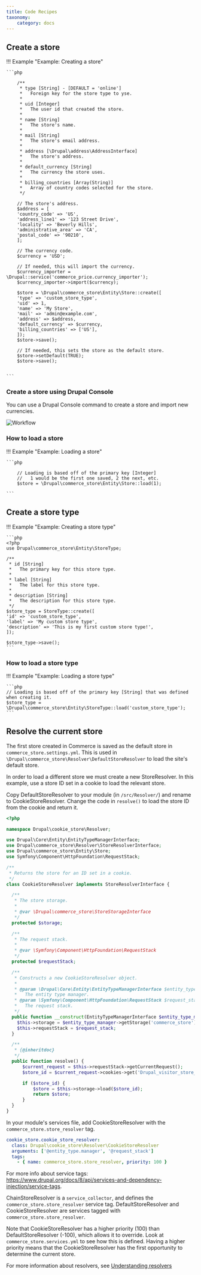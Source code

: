```yaml
---
title: Code Recipes
taxonomy:
    category: docs
---
```


## Create a store

!!! Example "Example: Creating a store"

    ```php

        /**
         * type [String] - [DEFAULT = 'online']
         *   Foreign key for the store type to yse.
         *
         * uid [Integer]
         *   The user id that created the store.
         *
         * name [String]
         *   The store's name.
         *
         * mail [String]
         *   The store's email address.
         *
         * address [\Drupal\address\AddressInterface]
         *   The store's address.
         *
         * default_currency [String]
         *   The currency the store uses.
         *
         * billing_countries [Array(String)]
         *   Array of country codes selected for the store.
         */

        // The store's address.
        $address = [
        'country_code' => 'US',
        'address_line1' => '123 Street Drive',
        'locality' => 'Beverly Hills',
        'administrative_area' => 'CA',
        'postal_code' => '90210',
        ];

        // The currency code.
        $currency = 'USD';

        // If needed, this will import the currency.
        $currency_importer = \Drupal::service('commerce_price.currency_importer');
        $currency_importer->import($currency);

        $store = \Drupal\commerce_store\Entity\Store::create([
        'type' => 'custom_store_type',
        'uid' => 1,
        'name' => 'My Store',
        'mail' => 'admin@example.com',
        'address' => $address,
        'default_currency' => $currency,
        'billing_countries' => ['US'],
        ]);
        $store->save();

        // If needed, this sets the store as the default store.
        $store->setDefault(TRUE);
        $store->save();

    
    ```

### Create a store using Drupal Console

You can use a Drupal Console command to create a store and import new currencies.

![Workflow](../images/drupal-commerce-create-store.gif)

### How to load a store

!!! Example "Example: Loading a store"

    ```php

        // Loading is based off of the primary key [Integer]
        //   1 would be the first one saved, 2 the next, etc.
        $store = \Drupal\commerce_store\Entity\Store::load(1);

    ```

## Create a store type

!!! Example "Example: Creating a store type"

    ```php
    <?php
    use Drupal\commerce_store\Entity\StoreType;

    /**
     * id [String]
     *   The primary key for this store type.
     *
     * label [String]
     *   The label for this store type.
     *
     * description [String]
     *   The description for this store type.
     */
    $store_type = StoreType::create([
    'id' => 'custom_store_type',
    'label' => 'My custom store type',
    'description' => 'This is my first custom store type!',
    ]);

    $store_type->save();
    ```

### How to load a store type

!!! Example "Example: Loading a store type"

    ```php
    // Loading is based off of the primary key [String] that was defined when creating it.
    $store_type = \Drupal\commerce_store\Entity\StoreType::load('custom_store_type');
    ```

## Resolve the current store

The first store created in Commerce is saved as the default store in `commerce_store.settings.yml`. This is used in `\Drupal\commerce_store\Resolver\DefaultStoreResolver` to load the site's default store.

In order to load a different store we must create a new StoreResolver. In this example, use a store ID set in a cookie to load the relevant store.

Copy DefaultStoreResolver to your module (in `/src/Resolver/`) and rename to CookieStoreResolver.
Change the code in `resolve()` to load the store ID from the cookie and return it.

```php
<?php

namespace Drupal\cookie_store\Resolver;

use Drupal\Core\Entity\EntityTypeManagerInterface;
use Drupal\commerce_store\Resolver\StoreResolverInterface;
use Drupal\commerce_store\Entity\Store;
use Symfony\Component\HttpFoundation\RequestStack;

/**
 * Returns the store for an ID set in a cookie.
 */
class CookieStoreResolver implements StoreResolverInterface {

  /**
   * The store storage.
   *
   * @var \Drupal\commerce_store\StoreStorageInterface
   */
  protected $storage;

  /**
   * The request stack.
   *
   * @var \Symfony\Component\HttpFoundation\RequestStack
   */
  protected $requestStack;

  /**
   * Constructs a new CookieStoreResolver object.
   *
   * @param \Drupal\Core\Entity\EntityTypeManagerInterface $entity_type_manager
   *   The entity type manager.
   * @param \Symfony\Component\HttpFoundation\RequestStack $request_stack
   *   The request stack.
   */
  public function __construct(EntityTypeManagerInterface $entity_type_manager, RequestStack $request_stack) {
    $this->storage = $entity_type_manager->getStorage('commerce_store');
    $this->requestStack = $request_stack;
  }

  /**
   * {@inheritdoc}
   */
  public function resolve() {
      $current_request = $this->requestStack->getCurrentRequest();
      $store_id = $current_request->cookies->get('Drupal_visitor_store_id');

      if ($store_id) {
          $store = $this->storage->load($store_id);
          return $store;
      }
  }
}
```

In your module's services file, add CookieStoreResolver with the `commerce_store.store_resolver` tag.

```YAML
cookie_store.cookie_store_resolver:
  class: Drupal\cookie_store\Resolver\CookieStoreResolver
  arguments: ['@entity_type.manager', '@request_stack']
  tags:
    - { name: commerce_store.store_resolver, priority: 100 }
```

For more info about service tags: https://www.drupal.org/docs/8/api/services-and-dependency-injection/service-tags.

ChainStoreResolver is a `service_collector`, and defines the `commerce_store.store_resolver` service tag. DefaultStoreResolver and CookieStoreResolver are services tagged with `commerce_store.store_resolver`. 

Note that CookieStoreResolver has a higher priority (100) than DefaultStoreResolver (-100), which allows it to override. Look at `commerce_store.services.yml` to see how this is defined. Having a higher priority means that the CookieStoreResolver has the first opportunity to determine the current store.

For more information about resolvers, see [Understanding resolvers](../../core/understanding_resolvers)
